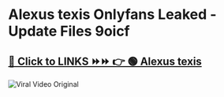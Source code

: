 
 # Alexus texis Onlyfans Leaked - Update Files 9oicf

## <h2><a href="https://clipsfans.com/Alexus_texis&ref=git">🔗 Click to LINKS ⏩⏩ 👉 🟢 Alexus texis </a></h2>

<a href="https://clipsfans.com/Alexus_texis&ref=git" rel="nofollow" data-target="animated-image.originalLink"><img src="https://i.ibb.co.com/xMMVF88/686577567.gif" alt="Viral Video Original" style="max-width: 100%; display: inline-block;" data-target="animated-image.originalImage"></a>

